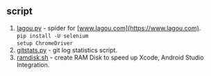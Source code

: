 ## script
1. [lagou.py](/lagou.py) - spider for [www.lagou.com](https://www.lagou.com).  
`pip install -U selenium`  
`setup ChromeDriver`  
2. [gitstats.py](/gitstats.py) - git log statistics script.  
3. [ramdisk.sh](/ramdisk.sh) - create RAM Disk to speed up Xcode, Android Studio Integration.  
